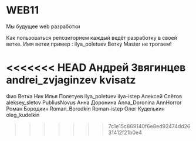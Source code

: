 # WEB11
Мы будущее web разработки


Как пользоваться репозиторием
каждый ведёт разработку в своей ветке. Имя ветки пример : ilya_poletuev
Ветку Master не трогаем!

<<<<<<< HEAD
Андрей Звягинцев andrei_zvjaginzev  kvisatz 
=======




Фио				Ветка		     Ник
Илья Полетуев   ilya_poletuev    ilya-istep
Алексей Слётов  aleksey_sletov   PubliusNovus
Анна Доронина   Anna_Doronina    AnnHorror
Роман Бородкин 	Roman_Borodkin 	 Roman-istep 
Олег Куделькин  oleg_kudelkin   
>>>>>>> 7c1e15c869140f6e8ed92474dd2631412f21b0e4
